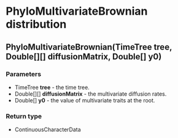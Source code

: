 PhyloMultivariateBrownian distribution
======================================
PhyloMultivariateBrownian(TimeTree **tree**, Double[][] **diffusionMatrix**, Double[] **y0**)
---------------------------------------------------------------------------------------------

### Parameters

- TimeTree **tree** - the time tree.
- Double[][] **diffusionMatrix** - the multivariate diffusion rates.
- Double[] **y0** - the value of multivariate traits at the root.

### Return type

- ContinuousCharacterData



